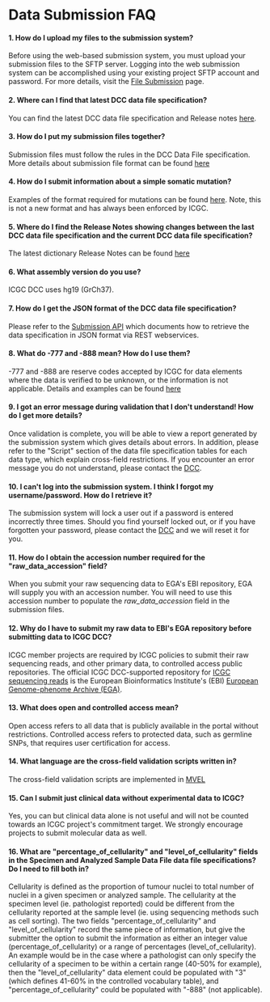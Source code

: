# Data Submission FAQ

#### 1. How do I upload my files to the submission system?

Before using the web-based submission system, you must upload your submission files to the SFTP server. Logging into the web submission system can be accomplished using your existing project SFTP account and password. For more details, visit the [File Submission][1] page.


#### 2. Where can I find that latest DCC data file specification?

You can find the latest DCC data file specification and Release notes [here][2].


#### 3. How do I put my submission files together?

Submission files must follow the rules in the DCC Data File specification. More details about submission file format can be found [here][3]


#### 4. How do I submit information about a simple somatic mutation?

Examples of the format required for mutations can be found [here][4]. Note, this is not a new format and has always been enforced by ICGC.


#### 5. Where do I find the Release Notes showing changes between the last DCC data file specification and the current DCC data file specification?

The latest dictionary Release Notes can be found [here][5]


#### 6. What assembly version do you use?

ICGC DCC uses hg19 (GrCh37).


#### 7. How do I get the JSON format of the DCC data file specification?

Please refer to the [Submission API][12] which documents how to retrieve the data specification in JSON format via REST webservices.

#### 8. What do -777 and -888 mean? How do I use them?

-777 and -888 are reserve codes accepted by ICGC for data elements where the data is verified to be unknown, or the information is not applicable. Details and examples can be found [here][6]


#### 9. I got an error message during validation that I don't understand! How do I get more details?

Once validation is complete, you will be able to view a report generated by the submission system which gives details about errors. In addition, please refer to the "Script" section of the data file specification tables for each data type, which explain cross-field restrictions. If you encounter an error message you do not understand, please contact the [DCC](https://platform.icgc-argo.org/contact).


#### 10. I can't log into the submission system. I think I forgot my username/password. How do I retrieve it?

The submission system will lock a user out if a password is entered incorrectly three times. Should you find yourself locked out, or if you have forgotten your password, please contact the [DCC](https://platform.icgc-argo.org/contact) and we will reset it for you.


#### 11. How do I obtain the accession number required for the "raw_data_accession" field?

When you submit your raw sequencing data to EGA's EBI repository, EGA will supply you with an accession number. You will need to use this accession number to populate the _raw_data_accession_ field in the submission files.

#### 12. Why do I have to submit my raw data to EBI's EGA repository before submitting data to ICGC DCC?

ICGC member projects are required by ICGC policies to submit their raw sequencing reads, and other primary data, to controlled access public repositories. The official ICGC DCC-supported repository for [ICGC sequencing reads][8] is the European Bioinformatics Institute's (EBI) [European Genome-phenome Archive (EGA)][9].


#### 13. What does open and controlled access mean?

Open access refers to all data that is publicly available in the portal without restrictions. Controlled access refers to protected data, such as germline SNPs, that requires user certification for access.


#### 14. What language are the cross-field validation scripts written in?

The cross-field validation scripts are implemented in [MVEL][11]


#### 15. Can I submit just clinical data without experimental data to ICGC?

Yes, you can but clinical data alone is not useful and will not be counted towards an ICGC project's commitment target. We strongly encourage projects to submit molecular data as well.

#### 16. What are "percentage_of_cellularity" and "level_of_cellularity" fields in the Specimen and Analyzed Sample Data File data file specifications? Do I need to fill both in?

Cellularity is defined as the proportion of tumour nuclei to total number of nuclei in a given specimen or analyzed sample. The cellularity at the specimen level (ie. pathologist reported) could be different from the cellularity reported at the sample level (ie. using sequencing methods such as cell sorting). The two fields "percentage_of_cellularity" and "level_of_cellularity" record the same piece of information, but give the submitter the option to submit the information as either an integer value (percentage_of_cellularity) or a range of percentages (level_of_cellularity). An example would be in the case where a pathologist can only specify the cellularity of a specimen to be within a certain range (40-50% for example), then the "level_of_cellularity" data element could be populated with "3" (which defines 41-60% in the controlled vocabulary table), and "percentage_of_cellularity" could be populated with "-888" (not applicable).

[1]: guide/overview/file-submission.md
[2]: /dictionary/releases/
[3]: guide/overview/submission-file-format.md
[4]: guide/icgc-simple-somatic-mutation-format.md
[5]: /dictionary/releases/
[6]: guide/dcc-data-element-specifications.md#missing-or-unknown-values
[8]: https://www.ebi.ac.uk/ega/dacs/EGAC00001000010
[9]: https://www.ebi.ac.uk/ega
[10]: https://www.icgc.org/daco
[11]: https://en.wikipedia.org/wiki/MVEL
[12]: /submission/api/
